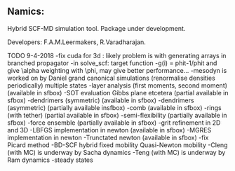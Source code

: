 ## Namics: 

Hybrid SCF-MD simulation tool. Package under development.

Developers: F.A.M.Leermakers, R.Varadharajan.

TODO 9-4-2018
-fix cuda for 3d : likely problem is with generating arrays in branched propagator
-in solve_scf: target function
	-g(i) = phit-1/phit and give \alpha weighting with \phi, may give better performance...
-mesodyn is worked on by Daniel
	grand canonical simulations (renormalise densities periodically) 
	multiple states
-layer analysis (first moments, second moment) (available in sfbox)
-SOT evaluation Gibbs plane etcetera (partial available in sfbox)
-dendrimers (symmetric) (available in sfbox)
-dendrimers (asymmetric) (partially available insfbox)
-comb (available in sfbox)
-rings (with tether) (partial available in sfbox)
-semi-flexibility (partially available in sfbox)
-force ensemble (partially available in sfbox)
-grit refinement in 2D and 3D
-LBFGS implementation in newton (available in sfbox)
-MGRES implementation in newton
-Trunctated newton  (available in sfbox)
-fix Picard method
-BD-SCF hybrid
	fixed mobility
	Quasi-Newton mobility
-Cleng (with MC) is underway by Sacha
	dynamics
-Teng (with MC) is underway by Ram
	dynamics
-steady states   

